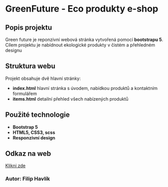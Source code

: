 # GreenFuture - Eco produkty e-shop

## Popis projektu
Green future je reponzivní webová stránka vytvořená pomocí **bootstrapu 5**.
Cílem projektu je nabídnout ekologické produkty v čistém a přehledném designu

## Struktura webu
Projekt obsahuje dvě hlavní stránky:
- **index.html** hlavní stránka s úvodem, nabídkou produktů a kontaktním formulářem
- **items.html** detailní přehled všech nabízených produktů

## Použité technologie
- **Bootstrap 5**
- **HTML5, CSS3, scss**
- **Responzivní design**

## Odkaz na web
[Klikni zde](https://filiphavlik223.github.io/bootstrap_company/)

### Autor: Filip Havlík